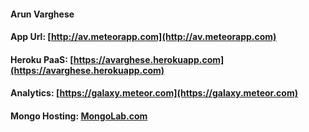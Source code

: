 #### Arun Varghese 
#### App Url: [http://av.meteorapp.com](http://av.meteorapp.com)
#### Heroku PaaS: [https://avarghese.herokuapp.com](https://avarghese.herokuapp.com)
#### Analytics: [https://galaxy.meteor.com](https://galaxy.meteor.com)
#### Mongo Hosting: [MongoLab.com](https://MongoLab.com)

